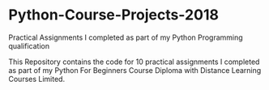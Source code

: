# Python-Course-Projects-2018
Practical Assignments I completed as part of my Python Programming qualification 

This Repository contains the code for 10 practical assignments I completed as part of my Python For Beginners Course Diploma with Distance Learning Courses Limited.

